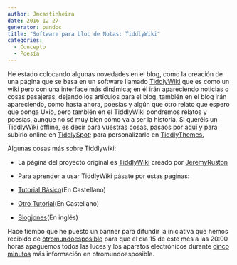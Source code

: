 ```yaml
---
author: Jmcastinheira
date: 2016-12-27
generator: pandoc
title: "Software para bloc de Notas: TiddlyWiki"
categories:
  - Concepto
  - Poesía
---
```


He estado colocando algunas novedades en el blog, como la creación de
una página que se basa en un software llamado
[TiddlyWiki](http://lrealnlspejo.tiddlyspot.com/index.html) que es como
un wiki pero con una interface más dinámica; en él irán apareciendo
noticias o cosas pasajeras, dejando los artículos para el blog, también
en el blog irán apareciendo, como hasta ahora, poesías y algún que otro
relato que espero que ponga Uxio, pero también en el TiddlyWiki
pondremos relatos y poesías, aunque no sé muy bien cómo va a ser la
historia. Si queréis un TiddlyWiki offline, es decir para vuestras
cosas, pasaos por [aquí](http://www.zopelana.org/wiki/vacio.html) y para
subirlo online en [TiddlySpot](http://tiddlyspot.com/); para
personalizarlo en [TiddlyThemes.](http://tiddlythemes.com/)

Algunas cosas más sobre Tiddlywiki:

-   La página del proyecto original es
    [TiddlyWiki](http://www.tiddlywiki.com/) creado por
    [JeremyRuston](http://www.tiddlywiki.com/#JeremyRuston)
-   Para aprender a usar TiddlyWiki pásate por estas paginas:

-   [Tutorial
     Básico](http://www.giffmex.org/twtutorialespanol.html)(En
     Castellano)
-   [Otro Tutorial](http://zopelana.org/ciberperiodismo/?p=131)(En
     Castellano)
-   [Blogjones](http://www.blogjones.com/TiddlyWikiTutorial.html)(En
     inglés)

Hace tiempo que he puesto un banner para difundir la iniciativa que
hemos recibido de
[otromundoesposible](http://www.otromundoesposible.com/) para que el día
15 de este mes a las 20:00 horas apaguemos todos las luces y los
aparatos electrónicos durante [cinco
minutos](http://www.otromundoesposible.com/?p=1432) más información en
otromundoesposible.
